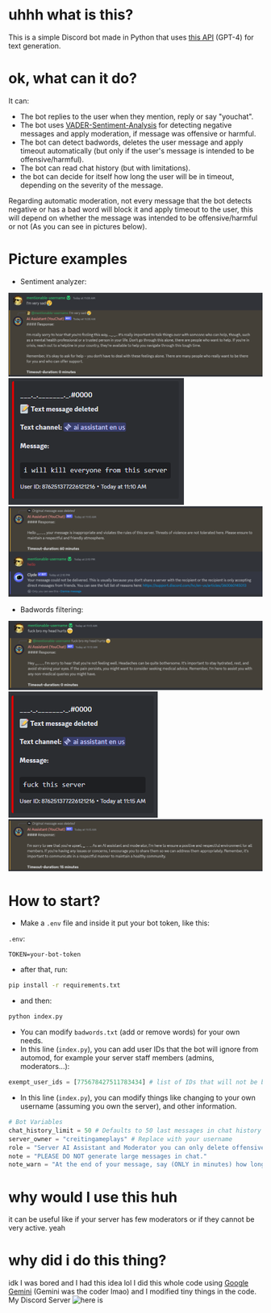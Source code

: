 # uhhh what is this?
This is a simple Discord bot made in Python that uses [this API](https://api.freegpt4.ddns.net/) (GPT-4) for text generation.

# ok, what can it do?
It can:

- The bot replies to the user when they mention, reply or say "youchat".
- The bot uses [VADER-Sentiment-Analysis](https://github.com/cjhutto/vaderSentiment) for detecting negative messages and apply moderation, if message was offensive or harmful.
- The bot can detect badwords, deletes the user message and apply timeout automatically (but only if the user's message is intended to be offensive/harmful).
- The bot can read chat history (but with limitations).
- the bot can decide for itself how long the user will be in timeout, depending on the severity of the message.

Regarding automatic moderation, not every message that the bot detects negative or has a bad word will block it and apply timeout to the user, this will depend on whether the message was intended to be offensive/harmful or not (As you can see in pictures below).

# Picture examples
- Sentiment analyzer:
  
![Bot didn't block](./examples/sent-no-block.png)
![Bot deleted the message](./examples/sent-block-0.png)
![Bot timedout the user](./examples/sent-block-1.png)

- Badwords filtering:

![Bot didn't block](./examples/badword-no-block.png)
![Bot deleted the message](./examples/badword-block-0.png)
![Bot timedout the user](./examples/badword-block-1.png)

# How to start?

- Make a `.env` file and inside it put your bot token, like this:

`.env`:
```
TOKEN=your-bot-token
```
- after that, run:
```sh
pip install -r requirements.txt
```
- and then:
```sh
python index.py
```

- You can modify `badwords.txt` (add or remove words) for your own needs.
- In this line (`index.py`), you can add user IDs that the bot will ignore from automod, for example your server staff members (admins, moderators...):
```python
exempt_user_ids = [775678427511783434] # list of IDs that will not be blocked by bot's automod (Server owner, staff members...)
```
- In this line (`index.py`), you can modify things like changing to your own username (assuming you own the server), and other information.
```python
# Bot Variables
chat_history_limit = 50 # Defaults to 50 last messages in chat history (But it won't use the last 50 messages due characters limitation)
server_owner = "creitingameplays" # Replace with your username
role = "Server AI Assistant and Moderator you can only delete offensive/harmful messages and you timeout when detected"
note = "PLEASE DO NOT generate large messages in chat."
note_warn = "At the end of your message, say (ONLY in minutes) how long the user will be timed-out (you can timeout). If you think the user doesn't deserve the timeout, it was a false positive or wasn't intended to be offensive/harmful, PLEASE SAY 'Timeout-duration: 0 minutes', please. You can use Chat History for moderation."
```

# why would I use this huh 

it can be useful like if your server has few moderators or if they cannot be very active.
yeah

# why did i do this thing?

idk I was bored and I had this idea lol
I did this whole code using [Google Gemini](https://gemini.google.com/) (Gemini was the coder lmao) and I modified tiny things in the code.
My Discord Server
![here is](https://discord.gg/pfa6RVxxUM)
